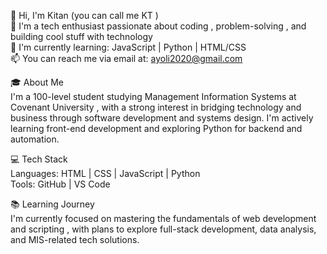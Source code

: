 👋 Hi, I'm Kitan (you can call me KT )<br>
👀 I'm a tech enthusiast passionate about coding , problem-solving , and building cool stuff with technology<br>
🌱 I'm currently learning: JavaScript | Python | HTML/CSS<br>
📫 You can reach me via email at: ayoli2020@gmail.com

🎓 About Me<br>
I'm a 100-level student studying Management Information Systems at Covenant University , with a strong interest in bridging technology and business through software development and systems design. I'm actively learning front-end development and exploring Python for backend and automation.

💻 Tech Stack<br>
Languages: HTML | CSS | JavaScript | Python<br>
Tools: GitHub | VS Code

📚 Learning Journey<br>
I'm currently focused on mastering the fundamentals of web development and scripting , with plans to explore full-stack development, data analysis, and MIS-related tech solutions.

